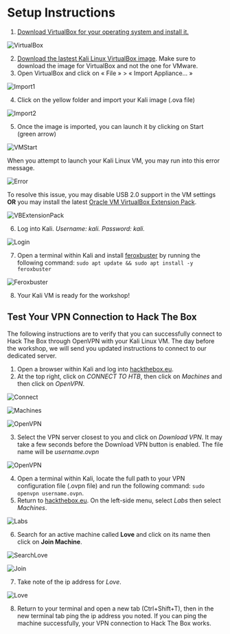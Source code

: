 # Setup Instructions

1. [Download VirtualBox for your operating system and install it.](https://www.virtualbox.org/)

![VirtualBox](/assets_/downloadVB.png)

2. [Download the lastest Kali Linux VirtualBox image](https://www.kali.org/get-kali/#kali-virtual-machines). Make sure to download the image for VirtualBox and not the one for VMware.
3. Open VirtualBox and click on « File » > « Import Appliance… »

![Import1](/assets_/importvm.png)

4. Click on the yellow folder and import your Kali image (.ova file)

![Import2](/assets_/importvm2.PNG)

5. Once the image is imported, you can launch it by clicking on Start (green arrow) 

![VMStart](/assets_/vm_start.png)

When you attempt to launch your Kali Linux VM, you may run into this error message.

![Error](/assets_/error1.png)

To resolve this issue, you may disable USB 2.0 support in the VM settings **OR** you may install the latest [Oracle VM VirtualBox Extension Pack](https://www.virtualbox.org/wiki/Downloads).

![VBExtensionPack](/assets_/vbextensionpack.png)

6. Log into Kali. *Username: kali. Password: kali.*

![Login](/assets_/kalikali.png)

7. Open a terminal within Kali and install [feroxbuster](https://github.com/epi052/feroxbuster) by running the following command: `sudo apt update && sudo apt install -y feroxbuster`

![Feroxbuster](/assets_/feroxbuster.png)

8. Your Kali VM is ready for the workshop!

## Test Your VPN Connection to Hack The Box

The following instructions are to verify that you can successfully connect to Hack The Box through OpenVPN with your Kali Linux VM. The day before the workshop, we will send you updated instructions to connect to our dedicated server.

1. Open a browser within Kali and log into [hackthebox.eu](https://www.hackthebox.eu/).
2. At the top right, click on *CONNECT TO HTB*, then click on *Machines* and then click on *OpenVPN*.

![Connect](/assets_/connectothtb.PNG)

![Machines](/assets_/machines.PNG)

![OpenVPN](/assets_/openvpn.PNG)

3. Select the VPN server closest to you and click on *Download VPN*. It may take a few seconds before the Download VPN button is enabled. The file name will be *username.ovpn*

![OpenVPN](/assets_/downloadVPN.PNG)

4. Open a terminal within Kali, locate the full path to your VPN configuration file (.ovpn file) and run the following command: `sudo openvpn username.ovpn`.
5. Return to [hackthebox.eu](https://www.hackthebox.eu/). On the left-side menu, select *Labs* then select *Machines*. 

![Labs](/assets_/Labs_machines.PNG)

6. Search for an active machine called **Love** and click on its name then click on **Join Machine**. 

![SearchLove](/assets_/search_love.PNG)

![Join](/assets_/join.PNG)

7. Take note of the ip address for *Love*.

![Love](/assets_/love_ip.PNG)

8. Return to your terminal and open a new tab (Ctrl+Shift+T), then in the new terminal tab ping the ip address you noted. If you can ping the machine successfully, your VPN connection to Hack The Box works.
